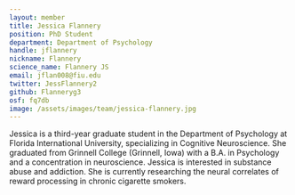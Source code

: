 ```yaml
---
layout: member
title: Jessica Flannery
position: PhD Student
department: Department of Psychology
handle: jflannery
nickname: Flannery
science_name: Flannery JS
email: jflan008@fiu.edu
twitter: JessFlannery2
github: Flanneryg3
osf: fq7db
image: /assets/images/team/jessica-flannery.jpg
---
```


Jessica is a third-year graduate student in the Department of Psychology at Florida International University, specializing in Cognitive Neuroscience. She graduated from Grinnell College (Grinnell, Iowa) with a B.A. in Psychology and a concentration in neuroscience. Jessica is interested in substance abuse and addiction. She is currently researching the neural correlates of reward processing in chronic cigarette smokers.

